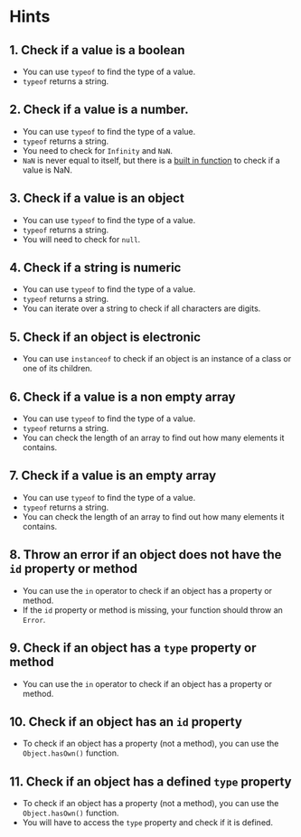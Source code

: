 # Hints

## 1. Check if a value is a boolean

- You can use `typeof` to find the type of a value.
- `typeof` returns a string.

## 2. Check if a value is a number.

- You can use `typeof` to find the type of a value.
- `typeof` returns a string.
- You need to check for `Infinity` and `NaN`.
- `NaN` is never equal to itself, but there is a [built in function][isNaN] to check if a value is NaN.

## 3. Check if a value is an object

- You can use `typeof` to find the type of a value.
- `typeof` returns a string.
- You will need to check for `null`.

## 4. Check if a string is numeric

- You can use `typeof` to find the type of a value.
- `typeof` returns a string.
- You can iterate over a string to check if all characters are digits.

## 5. Check if an object is electronic

- You can use `instanceof` to check if an object is an instance of a class or one of its children.

## 6. Check if a value is a non empty array

- You can use `typeof` to find the type of a value.
- `typeof` returns a string.
- You can check the length of an array to find out how many elements it contains.

## 7. Check if a value is an empty array

- You can use `typeof` to find the type of a value.
- `typeof` returns a string.
- You can check the length of an array to find out how many elements it contains.

## 8. Throw an error if an object does not have the `id` property or method

- You can use the `in` operator to check if an object has a property or method.
- If the `id` property or method is missing, your function should throw an `Error`.

## 9. Check if an object has a `type` property or method

- You can use the `in` operator to check if an object has a property or method.

## 10. Check if an object has an `id` property

- To check if an object has a property (not a method), you can use the `Object.hasOwn()` function.

## 11. Check if an object has a defined `type` property

- To check if an object has a property (not a method), you can use the `Object.hasOwn()` function.
- You will have to access the `type` property and check if it is defined.

[isNaN]: https://developer.mozilla.org/en-US/docs/Web/JavaScript/Reference/Global_Objects/isNaN